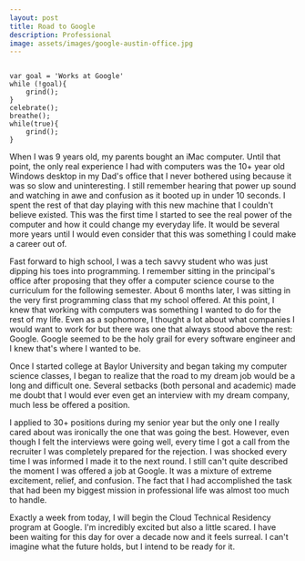 ```yaml
---
layout: post
title: Road to Google
description: Professional
image: assets/images/google-austin-office.jpg
---
```


<pre><code>
var goal = 'Works at Google'
while (!goal){
    grind();
}
celebrate();
breathe();
while(true){
    grind();
}
</code></pre>

When I was 9 years old, my parents bought an iMac computer. Until that point, the only real experience I had with computers was the 10+ year old Windows desktop in my Dad's office that I never bothered using because it was so slow and uninteresting. I still remember hearing that power up sound and watching in awe and confusion as it booted up in under 10 seconds. I spent the rest of that day playing with this new machine that I couldn't believe existed. This was the first time I started to see the real power of the computer and how it could change my everyday life. It would be several more years until I would even consider that this was something I could make a career out of.

Fast forward to high school, I was a tech savvy student who was just dipping his toes into programming. I remember sitting in the principal's office after proposing that they offer a computer science course to the curriculum for the following semester. About 6 months later, I was sitting in the very first programming class that my school offered. At this point, I knew that working with computers was something I wanted to do for the rest of my life. Even as a sophomore, I thought a lot about what companies I would want to work for but there was one that always stood above the rest: Google. Google seemed to be the holy grail for every software engineer and I knew that's where I wanted to be.

Once I started college at Baylor University and began taking my computer science classes, I began to realize that the road to my dream job would be a long and difficult one. Several setbacks (both personal and academic) made me doubt that I would ever even get an interview with my dream company, much less be offered a position.

I applied to 30+ positions during my senior year but the only one I really cared about was ironically the one that was going the best. However, even though I felt the interviews were going well, every time I got a call from the recruiter I was completely prepared for the rejection. I was shocked every time I was informed I made it to the next round. I still can't quite described the moment I was offered a job at Google. It was a mixture of extreme excitement, relief, and confusion. The fact that I had accomplished the task that had been my biggest mission in professional life was almost too much to handle. 

Exactly a week from today, I will begin the Cloud Technical Residency program at Google. I'm incredibly excited but also a little scared. I have been waiting for this day for over a decade now and it feels surreal. I can't imagine what the future holds, but I intend to be ready for it.